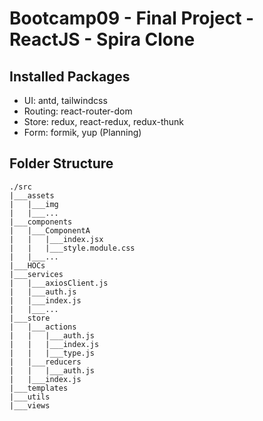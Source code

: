 # Bootcamp09 - Final Project - ReactJS - Spira Clone
## Installed Packages
- UI: antd, tailwindcss
- Routing: react-router-dom
- Store: redux, react-redux, redux-thunk
- Form: formik, yup (Planning)
## Folder Structure
```
./src
|___assets
|   |___img
|   |___...
|___components
|   |___ComponentA
|   |   |___index.jsx
|   |   |___style.module.css
|   |___...
|___HOCs
|___services
|   |___axiosClient.js
|   |___auth.js
|   |___index.js
|   |___...
|___store
|   |___actions
|   |   |___auth.js
|   |   |___index.js
|   |   |___type.js
|   |___reducers
|   |   |___auth.js
|   |___index.js
|___templates
|___utils
|___views
```
